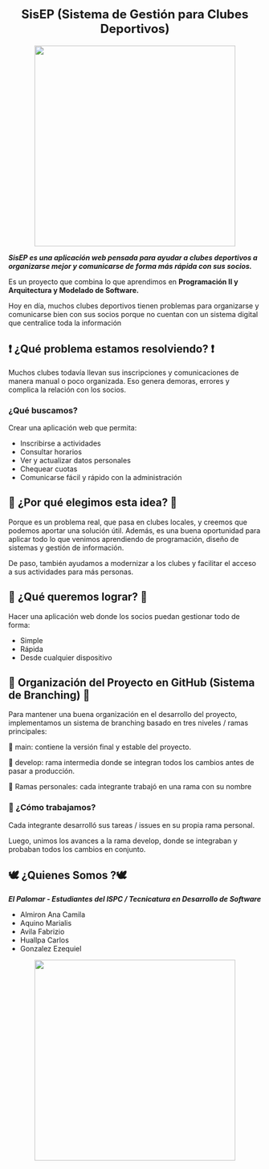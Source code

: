 
<div align="center">
  <h1><strong style="font-size: 24px;">SisEP (Sistema de Gestión para Clubes Deportivos)</strong></h1>
</div>

<p align="center"; width=100%;"><img src="https://github.com/user-attachments/assets/73b154eb-970d-49f9-8a65-ba327ef32b75" alt="" width="400px" height="400px" /></p>


**_SisEP es una aplicación web pensada para ayudar a clubes deportivos a organizarse mejor y comunicarse de forma más rápida con sus socios._**

Es un proyecto que combina lo que aprendimos en **Programación II y Arquitectura y Modelado de Software.** 

Hoy en día, muchos clubes deportivos tienen problemas para organizarse y comunicarse bien con sus socios porque no cuentan con un sistema digital que centralice toda la información

## ❗ ¿Qué problema estamos resolviendo? ❗
Muchos clubes todavía llevan sus inscripciones y comunicaciones de manera manual o poco organizada.
Eso genera demoras, errores y complica la relación con los socios.

### ¿Qué buscamos?
Crear una aplicación web que permita:

- Inscribirse a actividades
- Consultar horarios
- Ver y actualizar datos personales
- Chequear cuotas
- Comunicarse fácil y rápido con la administración

## 🤔 ¿Por qué elegimos esta idea? 🤔
Porque es un problema real, que pasa en clubes locales, y creemos que podemos aportar una solución útil.
Además, es una buena oportunidad para aplicar todo lo que venimos aprendiendo de programación, diseño de sistemas y gestión de información.

De paso, también ayudamos a modernizar a los clubes y facilitar el acceso a sus actividades para más personas.

## 🎯 ¿Qué queremos lograr? 🎯
Hacer una aplicación web donde los socios puedan gestionar todo de forma:
- Simple
- Rápida
- Desde cualquier dispositivo

## 🌿 Organización del Proyecto en GitHub (Sistema de Branching) 🌿
Para mantener una buena organización en el desarrollo del proyecto, implementamos un sistema de branching basado en tres niveles / ramas principales:

🔹 main: contiene la versión final y estable del proyecto.

🔸 develop: rama intermedia donde se integran todos los cambios antes de pasar a producción.

🔧 Ramas personales: cada integrante trabajó en una rama con su nombre

### 🚀 ¿Cómo trabajamos?
Cada integrante desarrolló sus tareas / issues  en su propia rama personal.

Luego, unimos los avances a la rama develop, donde se integraban y probaban todos los cambios en conjunto.

## 🕊️ ¿Quienes Somos ?🕊️
**_El Palomar  - Estudiantes del ISPC / Tecnicatura en Desarrollo de Software_**

- Almiron Ana Camila
- Aquino Marialis
- Avila Fabrizio
- Huallpa Carlos
- Gonzalez Ezequiel


<p align="center"; width=100%;"><img src="https://github.com/user-attachments/assets/38717c75-119a-4af4-ae62-02f62f49f886" alt="" width="400px" height="400px" /></p>

